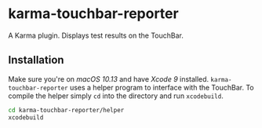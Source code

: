 # karma-touchbar-reporter
A Karma plugin. Displays test results on the TouchBar.

## Installation
Make sure you're on _macOS 10.13_ and have _Xcode 9_ installed. `karma-touchbar-reporter` uses a helper program to interface with the TouchBar.
To compile the helper simply `cd` into the directory and run `xcodebuild`.

```bash
cd karma-touchbar-reporter/helper
xcodebuild
```
